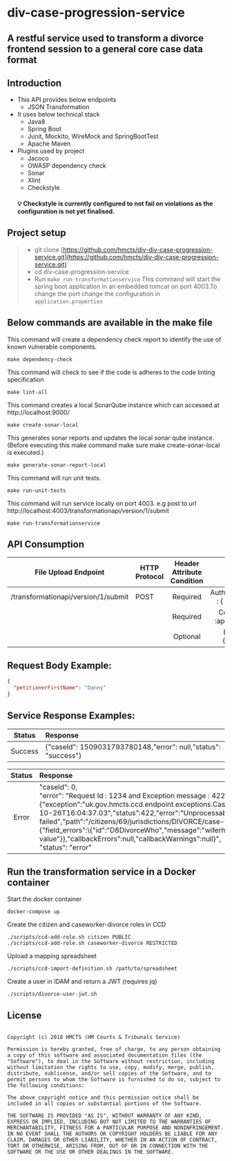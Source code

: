 # div-case-progression-service

## A restful service used to transform a divorce frontend session to a general core case data format


## Introduction
* This API provides below endpoints
  * JSON Transformation
* It uses below technical stack
  *  Java8
  * Spring Boot
  * Junit, Mockito, WireMock and SpringBootTest
  * Apache Maven
* Plugins used by project
  * Jacoco
  * OWASP dependency check
  * Sonar
  * Xlint
  * Checkstyle 
  #### :bulb: Checkstyle is currently configured to not fail on violations as the configuration is not yet finalised.

## Project setup
> * git clone [https://github.com/hmcts/div-div-case-progression-service.git](https://github.com/hmcts/div-div-case-progression-service.git)
> * cd div-case-progression-service
> * Run `make run-transformationservice` This command will start the spring boot application in an embedded tomcat on port 4003.To change the port change the configuration in `application.properties`

## Below commands are available in the make file


This command will create a dependency check report to identify the use of known vulnerable components.
```
make dependency-check
```

This command will check to see if the code is adheres to the code linting specification
```
make lint-all
```
    
This command creates a local SonarQube instance which can accessed at http://localhost:9000/ 
```
make create-sonar-local
```

This generates sonar reports and updates the local sonar qube instance. (Before executing this make command make sure make create-sonar-local is executed.)

```
make generate-sonar-report-local
```

This command will run unit tests.

```
make run-unit-tests
```

This command will run service locally on port 4003. e.g post to url http://localhost:4003/transformationapi/version/1/submit

```
make run-transformationservice
```

 
## API Consumption

| File Upload Endpoint | HTTP Protocol | Header Attribute  Condition | Headers | Body |
|:----------------------------------:|---------------|:---------------------------:|:------------------------------------:|:----------------------------------------------------------------:|
| /transformationapi/version/1/submit | POST | Required | AuthorizationToken : { User Token }  |  |
|  |  | Required | Content-Type :application/json  |  |
|  |  | Optional | RequestId :{RequestId} |  |

## Request Body Example:

```json
{
  "petitionerFirstName": "Danny"
}
```

## Service Response Examples:

| Status | Response |
|:----------------------------------:|:-----------------|
| Success | {"caseId": 1509031793780148,"error": null,"status": "success"} |

| Status | Response |
|:----------------------------------:|:-----------------|
| Error | "caseId": 0, <br> "error": "Request Id : 1234 and Exception message : 422 , Exception response body: {"exception":"uk.gov.hmcts.ccd.endpoint.exceptions.CaseValidationException","timestamp":"2017-10-26T16:04:37.03","status":422,"error":"Unprocessable Entity","message":"Case data validation failed","path":"/citizens/69/jurisdictions/DIVORCE/case-types/DIVORCE/cases","details":{"field_errors":\\{"id":"D8DivorceWho","message":"wiferhello is not a valid value"}},"callbackErrors":null,"callbackWarnings":null}", <br> "status": "error"  |

## Run the transformation service in a Docker container

Start the docker container
```
docker-compose up
```

Create the citizen and caseworker-divorce roles in CCD
```
./scripts/ccd-add-role.sh citizen PUBLIC
./scripts/ccd-add-role.sh caseworker-divorce RESTRICTED
```

Upload a mapping spreadsheet
```
./scripts/ccd-import-definition.sh /path/to/spreadsheet
```

Create a user in IDAM and return a JWT (requires jq)
```
./scripts/divorce-user-jwt.sh
```
##  License
```The MIT License (MIT)

Copyright (c) 2018 HMCTS (HM Courts & Tribunals Service)

Permission is hereby granted, free of charge, to any person obtaining a copy of this software and associated documentation files (the "Software"), to deal in the Software without restriction, including without limitation the rights to use, copy, modify, merge, publish, distribute, sublicense, and/or sell copies of the Software, and to permit persons to whom the Software is furnished to do so, subject to the following conditions:

The above copyright notice and this permission notice shall be included in all copies or substantial portions of the Software.

THE SOFTWARE IS PROVIDED "AS IS", WITHOUT WARRANTY OF ANY KIND, EXPRESS OR IMPLIED, INCLUDING BUT NOT LIMITED TO THE WARRANTIES OF MERCHANTABILITY, FITNESS FOR A PARTICULAR PURPOSE AND NONINFRINGEMENT. IN NO EVENT SHALL THE AUTHORS OR COPYRIGHT HOLDERS BE LIABLE FOR ANY CLAIM, DAMAGES OR OTHER LIABILITY, WHETHER IN AN ACTION OF CONTRACT, TORT OR OTHERWISE, ARISING FROM, OUT OF OR IN CONNECTION WITH THE SOFTWARE OR THE USE OR OTHER DEALINGS IN THE SOFTWARE.
```
